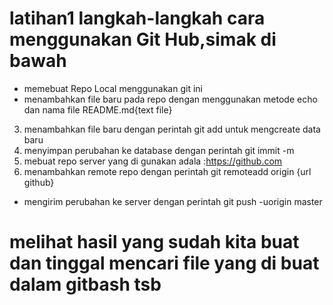 # latihan1 langkah-langkah cara menggunakan Git Hub,simak di bawah
- memebuat Repo Local menggunakan git ini
- menambahkan file baru pada repo dengan menggunakan metode echo dan nama file README.md{text file}

3.  menambahkan file baru dengan perintah git add untuk mengcreate data baru 
4.  menyimpan perubahan ke database dengan perintah git immit -m 
5.  mebuat repo server yang di gunakan adala :https://github.com
6.  menambahkan remote repo dengan perintah git remoteadd origin {url github}
- mengirim perubahan ke server dengan perintah git push -uorigin master
# melihat hasil yang sudah kita buat dan tinggal mencari file yang di buat dalam gitbash tsb
